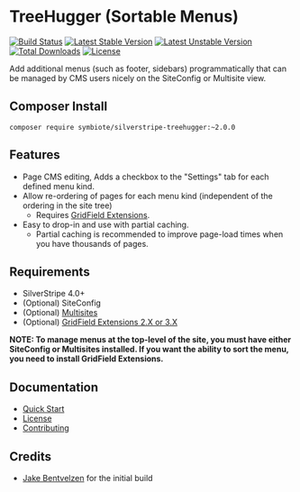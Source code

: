 # TreeHugger (Sortable Menus)

[![Build Status](https://travis-ci.org/symbiote/silverstripe-treehugger.svg?branch=master)](https://travis-ci.org/symbiote/silverstripe-treehugger)
[![Latest Stable Version](https://poser.pugx.org/symbiote/silverstripe-treehugger/version.svg)](https://github.com/symbiote/silverstripe-treehugger/releases)
[![Latest Unstable Version](https://poser.pugx.org/symbiote/silverstripe-treehugger/v/unstable.svg)](https://packagist.org/packages/symbiote/silverstripe-treehugger)
[![Total Downloads](https://poser.pugx.org/symbiote/silverstripe-treehugger/downloads.svg)](https://packagist.org/packages/symbiote/silverstripe-treehugger)
[![License](https://poser.pugx.org/symbiote/silverstripe-treehugger/license.svg)](https://github.com/symbiote/silverstripe-treehugger/blob/master/LICENSE.md)

Add additional menus (such as footer, sidebars) programmatically that can be managed by CMS users nicely on the SiteConfig or Multisite view.

## Composer Install

```
composer require symbiote/silverstripe-treehugger:~2.0.0
```

## Features

- Page CMS editing, Adds a checkbox to the "Settings" tab for each defined menu kind.
- Allow re-ordering of pages for each menu kind (independent of the ordering in the site tree)
    - Requires [GridField Extensions](https://github.com/symbiote/silverstripe-gridfieldextensions).
- Easy to drop-in and use with partial caching.
    - Partial caching is recommended to improve page-load times when you have thousands of pages.

## Requirements

* SilverStripe 4.0+
* (Optional) SiteConfig
* (Optional) [Multisites](https://github.com/symbiote/silverstripe-multisites)
* (Optional) [GridField Extensions 2.X or 3.X](https://github.com/symbiote/silverstripe-gridfieldextensions)

**NOTE: To manage menus at the top-level of the site, you must have either SiteConfig or Multisites installed. If you want the ability to sort the menu, you need to install GridField Extensions.**

## Documentation

* [Quick Start](docs/en/quick-start.md)
* [License](LICENSE.md)
* [Contributing](CONTRIBUTING.md)

## Credits

* [Jake Bentvelzen](https://github.com/SilbinaryWolf) for the initial build

